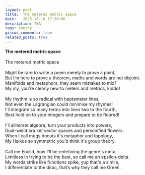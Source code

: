 ```yaml
---
layout: post
title:  The metered metric space
date:   2023-10-10 17:30:00
description: TBA
tags: poetry
giscus_comments: true
related_posts: true
---
```


<div class="poem">
<b>The metered metric space</b><br><br>The metered metric space<br><br>Might be rare to write a poem merely to prove a point,<br>But I’m here to prove a theorem, maths and words are not disjoint.<br>Manifolds and metaphors, they seem mistakes to mix?<br>My my, you’re clearly new to meters and metrics, kiddo!<br><br>My rhythm is so radical with heptameter lines,<br>Not even the Lagrangian could minimise my rhymes!<br>I'll integrate so many terms into lines two to the fourth,<br>Best hold on to your integers and prepare to be floored!<br><br>I'll alliterate algebra, turn your products into powers,<br>Dual-wield bra ket vector spaces and personified flowers.<br>When I call mugs donuts it's metaphor and topology,<br>My Haikus so symmetric you'd think it's group theory.<br><br>Call me Euclid, how I'll be redefining the genre's meta,<br>Limitless in trying to be the best, so call me an epsilon-delta.<br>My words strike like functions spike, yup that's a simile,<br>I differentiate to the dirac, that’s why they call me Green.</div>